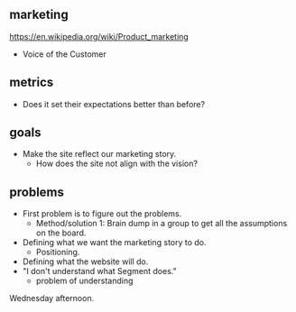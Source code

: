 ## marketing

https://en.wikipedia.org/wiki/Product_marketing

- Voice of the Customer

## metrics

- Does it set their expectations better than before?

## goals

- Make the site reflect our marketing story.
  - How does the site not align with the vision?

## problems

- First problem is to figure out the problems.
  - Method/solution 1: Brain dump in a group to get all the assumptions on the board.
- Defining what we want the marketing story to do.
  - Positioning.
- Defining what the website will do.
- "I don't understand what Segment does."
  - problem of understanding

Wednesday afternoon.

